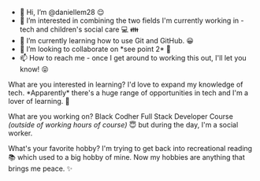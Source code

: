 - 👋 Hi, I’m @daniellem28 😌
- 👀 I’m interested in combining the two fields I'm currently working in - tech and children's social care 💻 👪
- 🌱 I’m currently learning how to use Git and GitHub. 😀
- 💞️ I’m looking to collaborate on \*see point 2\* 💾
- 📫 How to reach me - once I get around to working this out, I'll let you know! 😝

What are you interested in learning? 
I'd love to expand my knowledge of tech. \*Apparently\* there's a huge range of opportunities in tech and I'm a lover of learning. 💸

What are you working on? 
Black Codher Full Stack Developer Course _(outside of working hours of course)_ 😇 but during the day, I'm a social worker.

What's your favorite hobby? 
I'm trying to get back into recreational reading 📚 which used to a big hobby of mine. Now my hobbies are anything that brings me peace. ✨
<!---
daniellem28/daniellem28 is a ✨ special ✨ repository because its `README.md` (this file) appears on your GitHub profile.
You can click the Preview link to take a look at your changes.
--->
